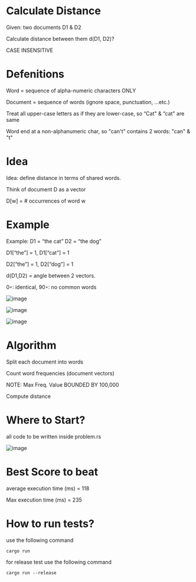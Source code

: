 # Calculate Distance

Given: two documents D1 & D2

Calculate distance between them d(D1, D2)? 

CASE INSENSITIVE


# Defenitions
Word = sequence of alpha-numeric characters ONLY

Document = sequence of words (ignore space, punctuation, …etc.) 

Treat all upper-case letters as if they are lower-case, so “Cat" & “cat" are same

Word end at a non-alphanumeric char, so "can't" contains 2 words: "can" & "t"



# Idea

Idea: define distance in terms of shared words. 

Think of document D as a vector

D[w] = # occurrences of word w


# Example
Example: 	D1 = “the cat”	D2 = “the dog” 

D1[“the”] = 1, D1[“cat”] = 1

D2[“the”] = 1, D2[“dog”] = 1

d(D1,D2) = angle between 2 vectors. 

0◦: identical, 90◦: no common words


![image](https://github.com/y0sif/calculate-distance/assets/61329766/a1e5239b-2bc8-482c-8c63-d97a7d79b47f)

![image](https://github.com/y0sif/calculate-distance/assets/61329766/5c931a1b-4b82-4190-b1b8-92e597312b32)

![image](https://github.com/y0sif/calculate-distance/assets/61329766/a885ad32-aae2-4759-8256-2ceefe31f7b3)


# Algorithm
Split each document into words 

Count word frequencies (document vectors) 

NOTE: Max Freq. Value BOUNDED BY 100,000

Compute distance

# Where to Start?
all code to be written inside problem.rs

![image](https://github.com/y0sif/calculate-distance/assets/61329766/7f71bf7c-4f27-470c-b00c-e312627b0dbe)


# Best Score to beat
average execution time (ms) = 118

Max execution time (ms) = 235

# How to run tests?
use the following command

```
cargo run
```

for release test use the following command

```
cargo run --release
```

